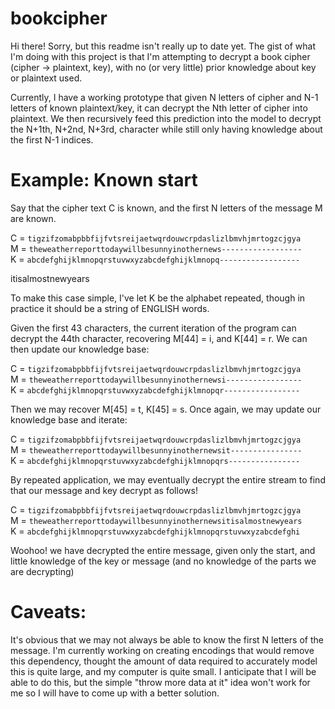 # bookcipher


Hi there! Sorry, but this readme isn't really up to date yet.
The gist of what I'm doing with this project is that I'm attempting
to decrypt a book cipher (cipher -> plaintext, key), with no (or very little)
prior knowledge about key or plaintext used.

Currently, I have a working prototype that given N letters of cipher and N-1
letters of known plaintext/key, it can decrypt the Nth letter of cipher into plaintext.
We then recursively feed this prediction into the model to decrypt the N+1th, N+2nd, N+3rd, character
while still only having knowledge about the first N-1 indices.


# Example: Known start
Say that the cipher text C is known, and the first N letters of the message M are known.

C = `tigzifzomabpbbfijfvtsreijaetwqrdouwcrpdaslizlbmvhjmrtogzcjgya`<br/>
M = `theweatherreporttodaywillbesunnyinothernews------------------`<br/>
K = `abcdefghijklmnopqrstuvwxyzabcdefghijklmnopq------------------`<br/>

itisalmostnewyears

To make this case simple, I've let K be the alphabet repeated, though in practice it should
be a string of ENGLISH words.

Given the first 43 characters, the current iteration of the program can decrypt the 44th character,
recovering M[44] = i, and K[44] = r.
We can then update our knowledge base:

C = `tigzifzomabpbbfijfvtsreijaetwqrdouwcrpdaslizlbmvhjmrtogzcjgya`<br/>
M = `theweatherreporttodaywillbesunnyinothernewsi-----------------`<br/>
K = `abcdefghijklmnopqrstuvwxyzabcdefghijklmnopqr-----------------`<br/>

Then we may recover M[45] = t, K[45] = s. Once again, we may update our knowledge base and iterate:

C = `tigzifzomabpbbfijfvtsreijaetwqrdouwcrpdaslizlbmvhjmrtogzcjgya`<br/>
M = `theweatherreporttodaywillbesunnyinothernewsit----------------`<br/>
K = `abcdefghijklmnopqrstuvwxyzabcdefghijklmnopqrs----------------`<br/>

By repeated application, we may eventually decrypt the entire stream to find that our message and key decrypt as follows!

C = `tigzifzomabpbbfijfvtsreijaetwqrdouwcrpdaslizlbmvhjmrtogzcjgya`<br/>
M = `theweatherreporttodaywillbesunnyinothernewsitisalmostnewyears`<br/>
K = `abcdefghijklmnopqrstuvwxyzabcdefghijklmnopqrstuvwxyzabcdefghi`<br/>

Woohoo! we have decrypted the entire message, given only the start, and little knowledge of the key or message 
(and no knowledge of the parts we are decrypting)

# Caveats:
It's obvious that we may not always be able to know the first N letters of the message.
I'm currently working on creating encodings that would remove this dependency,
thought the amount of data required to accurately model this is quite large,
and my computer is quite small. I anticipate that I will be able to do this, but the
simple "throw more data at it" idea won't work for me so I will have to come up with a better solution.